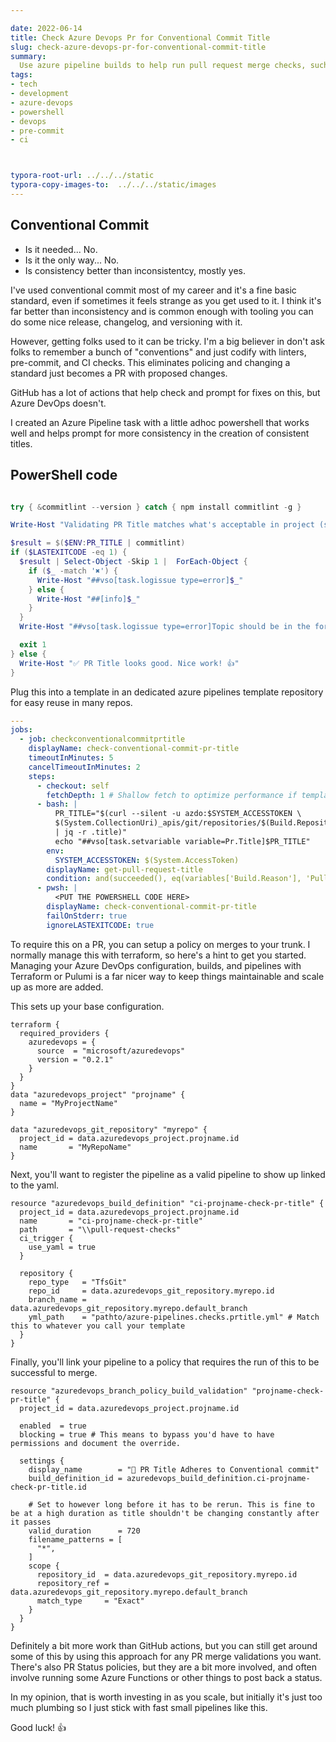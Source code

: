 ```yaml
---

date: 2022-06-14
title: Check Azure Devops Pr for Conventional Commit Title
slug: check-azure-devops-pr-for-conventional-commit-title
summary:
  Use azure pipeline builds to help run pull request merge checks, such as conventional commit for a PR title.
tags:
- tech
- development
- azure-devops
- powershell
- devops
- pre-commit
- ci



typora-root-url: ../../../static
typora-copy-images-to:  ../../../static/images
---
```


## Conventional Commit

- Is it needed... No.
- Is it the only way... No.
- Is consistency better than inconsistentcy, mostly yes.

I've used conventional commit most of my career and it's a fine basic standard, even if sometimes it feels strange as you get used to it.
I think it's far better than inconsistency and is common enough with tooling you can do some nice release, changelog, and versioning with it.

However, getting folks used to it can be tricky.
I'm a big believer in don't ask folks to remember a bunch of "conventions" and just codify with linters, pre-commit, and CI checks.
This eliminates policing and changing a standard just becomes a PR with proposed changes.

GitHub has a lot of actions that help check and prompt for fixes on this, but Azure DevOps doesn't.

I created an Azure Pipeline task with a little adhoc powershell that works well and helps prompt for more consistency in the creation of consistent titles.

## PowerShell code

```powershell

try { &commitlint --version } catch { npm install commitlint -g }

Write-Host "Validating PR Title matches what's acceptable in project (should have a .commitlintrc.yml in your project to use this)..."

$result = $($ENV:PR_TITLE | commitlint)
if ($LASTEXITCODE -eq 1) {
  $result | Select-Object -Skip 1 |  ForEach-Object {
    if ($_ -match '✖') {
      Write-Host "##vso[task.logissue type=error]$_"
    } else {
      Write-Host "##[info]$_"
    }
  }
  Write-Host "##vso[task.logissue type=error]Topic should be in the form of 'type(scope): lower case title < 120 characters' (please note colon after scope has no spaces)"

  exit 1
} else {
  Write-Host "✅ PR Title looks good. Nice work! 👍"
}
```

Plug this into a template in an dedicated azure pipelines template repository for easy reuse in many repos.

```yaml
---
jobs:
  - job: checkconventionalcommitprtitle
    displayName: check-conventional-commit-pr-title
    timeoutInMinutes: 5
    cancelTimeoutInMinutes: 2
    steps:
      - checkout: self
        fetchDepth: 1 # Shallow fetch to optimize performance if template repo gets larger
      - bash: |
          PR_TITLE="$(curl --silent -u azdo:$SYSTEM_ACCESSTOKEN \
          $(System.CollectionUri)_apis/git/repositories/$(Build.Repository.ID)/pullRequests/$(System.PullRequest.PullRequestId)?api-version=5.1 \
          | jq -r .title)"
          echo "##vso[task.setvariable variable=Pr.Title]$PR_TITLE"
        env:
          SYSTEM_ACCESSTOKEN: $(System.AccessToken)
        displayName: get-pull-request-title
        condition: and(succeeded(), eq(variables['Build.Reason'], 'PullRequest'))
      - pwsh: |
          <PUT THE POWERSHELL CODE HERE>
        displayName: check-conventional-commit-pr-title
        failOnStderr: true
        ignoreLASTEXITCODE: true
```

To require this on a PR, you can setup a policy on merges to your trunk.
I normally manage this with terraform, so here's a hint to get you started.
Managing your Azure DevOps configuration, builds, and pipelines with Terraform or Pulumi is a far nicer way to keep things maintainable and scale up as more are added.

This sets up your base configuration.

```hcl
terraform {
  required_providers {
    azuredevops = {
      source  = "microsoft/azuredevops"
      version = "0.2.1"
    }
  }
}
data "azuredevops_project" "projname" {
  name = "MyProjectName"
}

data "azuredevops_git_repository" "myrepo" {
  project_id = data.azuredevops_project.projname.id
  name       = "MyRepoName"
}
```

Next, you'll want to register the pipeline as a valid pipeline to show up linked to the yaml.

```hcl
resource "azuredevops_build_definition" "ci-projname-check-pr-title" {
  project_id = data.azuredevops_project.projname.id
  name       = "ci-projname-check-pr-title"
  path       = "\\pull-request-checks"
  ci_trigger {
    use_yaml = true
  }

  repository {
    repo_type   = "TfsGit"
    repo_id     = data.azuredevops_git_repository.myrepo.id
    branch_name = data.azuredevops_git_repository.myrepo.default_branch
    yml_path    = "pathto/azure-pipelines.checks.prtitle.yml" # Match this to whatever you call your template
  }
}
```

Finally, you'll link your pipeline to a policy that requires the run of this to be successful to merge.

```hcl
resource "azuredevops_branch_policy_build_validation" "projname-check-pr-title" {
  project_id = data.azuredevops_project.projname.id

  enabled  = true
  blocking = true # This means to bypass you'd have to have permissions and document the override.

  settings {
    display_name        = "🧪 PR Title Adheres to Conventional commit"
    build_definition_id = azuredevops_build_definition.ci-projname-check-pr-title.id

    # Set to however long before it has to be rerun. This is fine to be at a high duration as title shouldn't be changing constantly after it passes
    valid_duration      = 720
    filename_patterns = [
      "*",
    ]
    scope {
      repository_id  = data.azuredevops_git_repository.myrepo.id
      repository_ref = data.azuredevops_git_repository.myrepo.default_branch
      match_type     = "Exact"
    }
  }
}
```

Definitely a bit more work than GitHub actions, but you can still get around some of this by using this approach for any PR merge validations you want.
There's also PR Status policies, but they are a bit more involved, and often involve running some Azure Functions or other things to post back a status.

In my opinion, that is worth investing in as you scale, but initially it's just too much plumbing so I just stick with fast small pipelines like this.

Good luck! 👍
